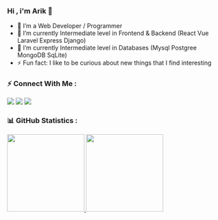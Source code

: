 ### Hi , i'm Arik 👋

- 🔭 I’m a Web Developer / Programmer
- 🌱 I’m currently Intermediate level in Frontend & Backend (React Vue Laravel Express Django)
- 🌱 I’m currently Intermediate level in Databases (Mysql Postgree MongoDB SqLite)
- ⚡ Fun fact: I like to be curious about new things that I find interesting

### ⚡ Connect With Me :
  <a target="_blank" href="https://mail.google.com/mail/u/0/#inbox?compose=CllgCKCHTwTJJJjNJbzCWdJsldmjCFvbKFCQXgXpVqrJWdDDqFskcLCMzlwCrLVglvSNvgtqrpL" ><img src="https://img.shields.io/badge/-Gmail-D14836?style=for-the-badge&logo=Gmail&logoColor=white"></img></a>
    <a target="_blank" href="https://www.instagram.com/arikmahayana/"><img src="https://img.shields.io/badge/instagram-%23E4405F.svg?style=for-the-badge&logo=Instagram&logoColor=white"></img></a>
    <a target="_blank" href="https://www.linkedin.com/in/i-made-hary-mahayana-130070225/"><img src="https://img.shields.io/badge/-LinkedIn-0077B5?style=for-the-badge&logo=Linkedin&logoColor=white"></img></a>

### 📊 GitHub Statistics :

  <a href="https://github.com/harymahayana07">
<img height="180em" src="https://github-readme-stats-eight-theta.vercel.app/api?username=harymahayana07&show_icons=true&theme=algolia&include_all_commits=true&count_private=true"/>
    <img height="180em" src="https://github-readme-stats-eight-theta.vercel.app/api/top-langs/?username=harymahayana07&layout=compact&langs_count=8&theme=algolia"/>
  </a>
